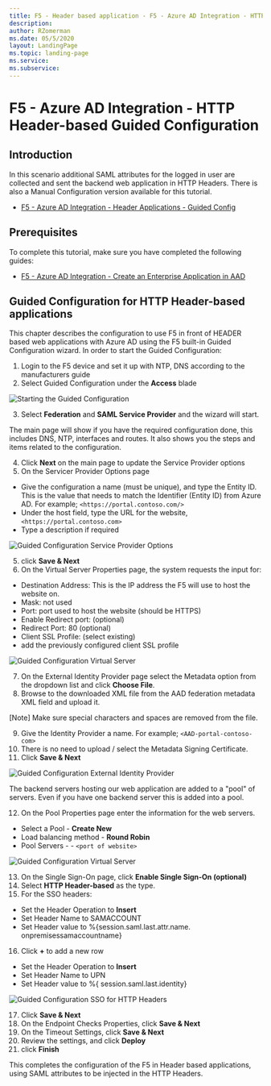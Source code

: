 ```yaml
---
title: F5 - Header based application - F5 - Azure AD Integration - HTTP Header-based Configuration
description: 
author: RZomerman
ms.date: 05/5/2020
layout: LandingPage
ms.topic: landing-page
ms.service: 
ms.subservice:
---
```


# F5 - Azure AD Integration - HTTP Header-based Guided Configuration

## Introduction

In this scenario additional SAML attributes for the logged in user are collected and sent the backend web application in HTTP Headers. There is also a Manual Configuration version available for this tutorial.

- [F5 - Azure AD Integration - Header Applications - Guided Config](f5-header-based.md)

## Prerequisites

To complete this tutorial, make sure you have completed the following guides:

- [F5 - Azure AD Integration - Create an Enterprise Application in AAD](f5-aad.md)

## Guided Configuration for HTTP Header-based applications

This chapter describes the configuration to use F5 in front of HEADER based web applications with Azure AD using the F5 built-in Guided Configuration wizard.
In order to start the Guided Configuration:
1. Login to the F5 device and set it up with NTP, DNS according to the manufacturers guide
2. Select Guided Configuration under the **Access** blade

![Starting the Guided Configuration](./images/f5-start-guided-configuration.png)

3. Select **Federation** and **SAML Service Provider** and the wizard will start.

The main page will show if you have the required configuration done, this includes DNS, NTP, interfaces and routes. It also shows you the steps and items related to the configuration.

4. Click **Next** on the main page to update the Service Provider options
5. On the Servicer Provider Options page
- Give the configuration a name (must be unique), and type the Entity ID. This is the value that needs to match the Identifier (Entity ID) from Azure AD. For example; `<https://portal.contoso.com/>`
- Under the host field, type the URL for the website, `<https://portal.contoso.com>`
- Type a description if required

![Guided Configuration Service Provider Options](./images/f5-guided-configuration-serviceprovider.png)

5. click **Save & Next**
6. On the Virtual Server Properties page, the system requests the input for:
- Destination Address: This is the IP address the F5 will use to host the website on.
- Mask: not used
- Port: port used to host the website (should be HTTPS)
- Enable Redirect port: (optional)
- Redirect Port: 80 (optional)
- Client SSL Profile: (select existing)
- add the previously configured client SSL profile

![Guided Configuration Virtual Server](./images/f5-guided-configuration-virtualserver.png)

7. On the External Identity Provider page select the Metadata option from the dropdown list and click **Choose File**.
8. Browse to the downloaded XML file from the AAD federation metadata XML field and upload it.

[Note] Make sure special characters and spaces are removed from the file.

9. Give the Identity Provider a name. For example; `<AAD-portal-contoso-com>`
10.	There is no need to upload / select the Metadata Signing Certificate.
11.	Click **Save & Next**

![Guided Configuration External Identity Provider](./images/f5-guided-configuration-external-idp.png)

The backend servers hosting our web application are added to a "pool" of servers. Even if you have one backend server this is added into a pool.

12.	On the Pool Properties page enter the information for the web servers.
- Select a Pool - **Create New**
- Load balancing method - **Round Robin**
- Pool Servers - <ip of web server> - `<port of website>`

![Guided Configuration Virtual Server](./images/f5-guided-configuration-virtualserver.png)

13.	On the Single Sign-On page, click **Enable Single Sign-On (optional)**
14.	Select **HTTP Header-based** as the type.
15.	For the SSO headers:

- Set the Header Operation to **Insert**
- Set Header Name to SAMACCOUNT
- Set Header value to %{session.saml.last.attr.name. onpremisessamaccountname}

16.	Click **+** to add a new row

- Set the Header Operation to **Insert**
- Set Header Name to UPN
- Set Header value to %{ session.saml.last.identity}

![Guided Configuration SSO for HTTP Headers](./images/f5-guided-configuration-sso-header.png)

17.	Click **Save & Next**
18.	On the Endpoint Checks Properties, click **Save & Next**
19.	On the Timeout Settings, click **Save & Next**
20.	Review the settings, and click **Deploy**
21.	click **Finish**

This completes the configuration of the F5 in Header based applications, using SAML attributes to be injected in the HTTP Headers.
